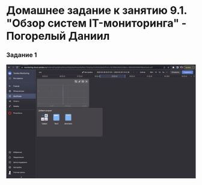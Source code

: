 # Домашнее задание к занятию 9.1. "Обзор систем IT-мониторинга" - Погорелый Даниил

### Задание 1
![Скриншот-1](https://github.com/DanPogorelyi/devops/blob/main/04-monitoring_resilient/01-monitoring_systems/images/dashboard.png)
